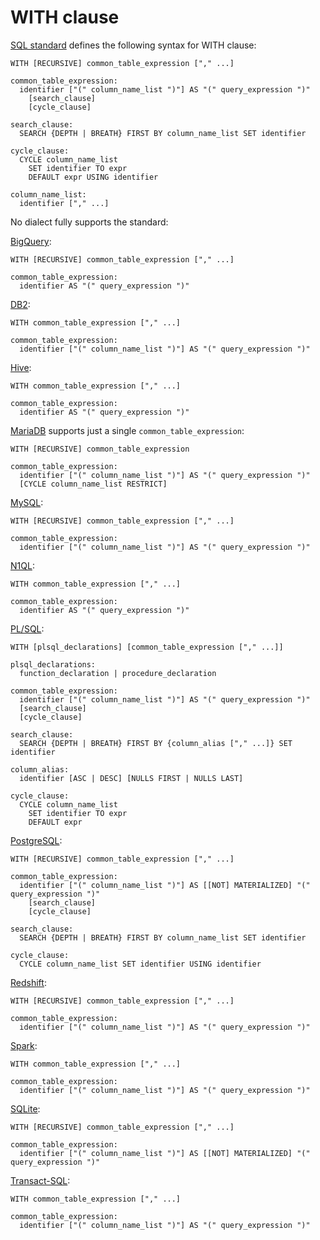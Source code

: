 # WITH clause

[SQL standard][] defines the following syntax for WITH clause:

    WITH [RECURSIVE] common_table_expression ["," ...]

    common_table_expression:
      identifier ["(" column_name_list ")"] AS "(" query_expression ")"
        [search_clause]
        [cycle_clause]

    search_clause:
      SEARCH {DEPTH | BREATH} FIRST BY column_name_list SET identifier

    cycle_clause:
      CYCLE column_name_list
        SET identifier TO expr
        DEFAULT expr USING identifier

    column_name_list:
      identifier ["," ...]

No dialect fully supports the standard:

[BigQuery][]:

    WITH [RECURSIVE] common_table_expression ["," ...]

    common_table_expression:
      identifier AS "(" query_expression ")"

[DB2][]:

    WITH common_table_expression ["," ...]

    common_table_expression:
      identifier ["(" column_name_list ")"] AS "(" query_expression ")"

[Hive][]:

    WITH common_table_expression ["," ...]

    common_table_expression:
      identifier AS "(" query_expression ")"

[MariaDB][] supports just a single `common_table_expression`:

    WITH [RECURSIVE] common_table_expression

    common_table_expression:
      identifier ["(" column_name_list ")"] AS "(" query_expression ")"
      [CYCLE column_name_list RESTRICT]

[MySQL][]:

    WITH [RECURSIVE] common_table_expression ["," ...]

    common_table_expression:
      identifier ["(" column_name_list ")"] AS "(" query_expression ")"

[N1QL][]:

    WITH common_table_expression ["," ...]

    common_table_expression:
      identifier AS "(" query_expression ")"

[PL/SQL][]:

    WITH [plsql_declarations] [common_table_expression ["," ...]]

    plsql_declarations:
      function_declaration | procedure_declaration

    common_table_expression:
      identifier ["(" column_name_list ")"] AS "(" query_expression ")"
      [search_clause]
      [cycle_clause]

    search_clause:
      SEARCH {DEPTH | BREATH} FIRST BY {column_alias ["," ...]} SET identifier

    column_alias:
      identifier [ASC | DESC] [NULLS FIRST | NULLS LAST]

    cycle_clause:
      CYCLE column_name_list
        SET identifier TO expr
        DEFAULT expr

[PostgreSQL][]:

    WITH [RECURSIVE] common_table_expression ["," ...]

    common_table_expression:
      identifier ["(" column_name_list ")"] AS [[NOT] MATERIALIZED] "(" query_expression ")"
        [search_clause]
        [cycle_clause]

    search_clause:
      SEARCH {DEPTH | BREATH} FIRST BY column_name_list SET identifier

    cycle_clause:
      CYCLE column_name_list SET identifier USING identifier

[Redshift][]:

    WITH [RECURSIVE] common_table_expression ["," ...]

    common_table_expression:
      identifier ["(" column_name_list ")"] AS "(" query_expression ")"

[Spark][]:

    WITH common_table_expression ["," ...]

    common_table_expression:
      identifier ["(" column_name_list ")"] AS "(" query_expression ")"

[SQLite][]:

    WITH [RECURSIVE] common_table_expression ["," ...]

    common_table_expression:
      identifier ["(" column_name_list ")"] AS [[NOT] MATERIALIZED] "(" query_expression ")"

[Transact-SQL][]:

    WITH common_table_expression ["," ...]

    common_table_expression:
      identifier ["(" column_name_list ")"] AS "(" query_expression ")"

[sql standard]: https://jakewheat.github.io/sql-overview/sql-2008-foundation-grammar.html#with-clause
[bigquery]: https://cloud.google.com/bigquery/docs/reference/standard-sql/query-syntax#with_clause
[db2]: https://www.ibm.com/docs/en/db2-for-zos/12?topic=queries-select-statement
[hive]: https://cwiki.apache.org/confluence/display/Hive/Common+Table+Expression
[mariadb]: https://mariadb.com/kb/en/with/
[mysql]: https://dev.mysql.com/doc/refman/8.0/en/with.html
[n1ql]: https://docs.couchbase.com/server/current/n1ql/n1ql-language-reference/with.html
[pl/sql]: https://docs.oracle.com/database/121/SQLRF/statements_10002.htm#BABFAFID
[postgresql]: https://www.postgresql.org/docs/current/queries-with.html
[redshift]: https://docs.aws.amazon.com/redshift/latest/dg/r_WITH_clause.html
[spark]: https://spark.apache.org/docs/latest/sql-ref-syntax-qry-select-cte.html
[sqlite]: https://www.sqlite.org/syntax/common-table-expression.html
[transact-sql]: https://docs.microsoft.com/en-us/sql/t-sql/queries/with-common-table-expression-transact-sql?view=sql-server-ver16
